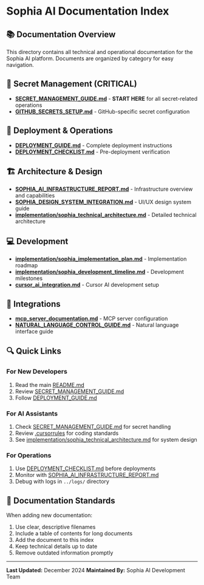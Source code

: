 # Sophia AI Documentation Index

## 📚 Documentation Overview

This directory contains all technical and operational documentation for the Sophia AI platform. Documents are organized by category for easy navigation.

## 🔐 Secret Management (CRITICAL)
- **[SECRET_MANAGEMENT_GUIDE.md](SECRET_MANAGEMENT_GUIDE.md)** - **START HERE** for all secret-related operations
- **[GITHUB_SECRETS_SETUP.md](GITHUB_SECRETS_SETUP.md)** - GitHub-specific secret configuration

## 🚀 Deployment & Operations
- **[DEPLOYMENT_GUIDE.md](../DEPLOYMENT_GUIDE.md)** - Complete deployment instructions
- **[DEPLOYMENT_CHECKLIST.md](../DEPLOYMENT_CHECKLIST.md)** - Pre-deployment verification

## 🏗️ Architecture & Design
- **[SOPHIA_AI_INFRASTRUCTURE_REPORT.md](SOPHIA_AI_INFRASTRUCTURE_REPORT.md)** - Infrastructure overview and capabilities
- **[SOPHIA_DESIGN_SYSTEM_INTEGRATION.md](SOPHIA_DESIGN_SYSTEM_INTEGRATION.md)** - UI/UX design system guide
- **[implementation/sophia_technical_architecture.md](implementation/sophia_technical_architecture.md)** - Detailed technical architecture

## 💻 Development
- **[implementation/sophia_implementation_plan.md](implementation/sophia_implementation_plan.md)** - Implementation roadmap
- **[implementation/sophia_development_timeline.md](implementation/sophia_development_timeline.md)** - Development milestones
- **[cursor_ai_integration.md](cursor_ai_integration.md)** - Cursor AI development setup

## 🔌 Integrations
- **[mcp_server_documentation.md](mcp_server_documentation.md)** - MCP server configuration
- **[NATURAL_LANGUAGE_CONTROL_GUIDE.md](NATURAL_LANGUAGE_CONTROL_GUIDE.md)** - Natural language interface guide

## 🔍 Quick Links

### For New Developers
1. Read the main [README.md](../README.md)
2. Review [SECRET_MANAGEMENT_GUIDE.md](SECRET_MANAGEMENT_GUIDE.md)
3. Follow [DEPLOYMENT_GUIDE.md](../DEPLOYMENT_GUIDE.md)

### For AI Assistants
1. Check [SECRET_MANAGEMENT_GUIDE.md](SECRET_MANAGEMENT_GUIDE.md) for secret handling
2. Review [.cursorrules](../.cursorrules) for coding standards
3. See [implementation/sophia_technical_architecture.md](implementation/sophia_technical_architecture.md) for system design

### For Operations
1. Use [DEPLOYMENT_CHECKLIST.md](../DEPLOYMENT_CHECKLIST.md) before deployments
2. Monitor with [SOPHIA_AI_INFRASTRUCTURE_REPORT.md](SOPHIA_AI_INFRASTRUCTURE_REPORT.md)
3. Debug with logs in `../logs/` directory

## 📝 Documentation Standards

When adding new documentation:
1. Use clear, descriptive filenames
2. Include a table of contents for long documents
3. Add the document to this index
4. Keep technical details up to date
5. Remove outdated information promptly

---

**Last Updated:** December 2024
**Maintained By:** Sophia AI Development Team 